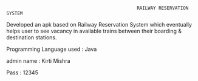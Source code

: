                                                     RAILWAY RESERVATION SYSTEM                                                     

Developed an apk based on Railway Reservation System which eventually helps user to see vacancy in available trains between their boarding & destination stations.


Programming Language used : Java 



admin name : Kirti Mishra



Pass : 12345
